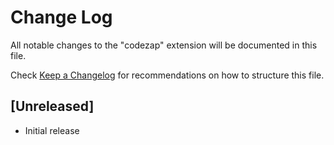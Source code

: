 # Change Log

All notable changes to the "codezap" extension will be documented in this file.

Check [Keep a Changelog](http://keepachangelog.com/) for recommendations on how to structure this file.

## [Unreleased]

- Initial release